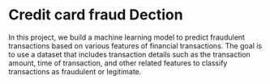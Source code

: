 # Credit card fraud Dection 
In this project, we build a machine learning model to predict fraudulent transactions based on various features of financial transactions. The goal is to use a dataset that includes transaction details such as the transaction amount, time of transaction, and other related features to classify transactions as fraudulent or legitimate.
